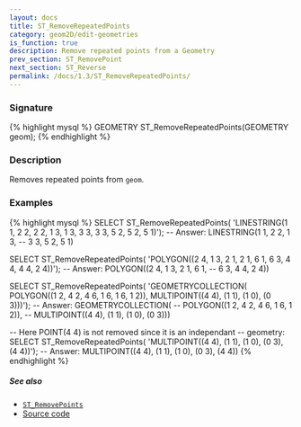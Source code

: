 ```yaml
---
layout: docs
title: ST_RemoveRepeatedPoints
category: geom2D/edit-geometries
is_function: true
description: Remove repeated points from a Geometry
prev_section: ST_RemovePoint
next_section: ST_Reverse
permalink: /docs/1.3/ST_RemoveRepeatedPoints/
---
```


### Signature

{% highlight mysql %}
GEOMETRY ST_RemoveRepeatedPoints(GEOMETRY geom);
{% endhighlight %}

### Description

Removes repeated points from `geom`.

### Examples

{% highlight mysql %}
SELECT ST_RemoveRepeatedPoints(
            'LINESTRING(1 1, 2 2, 2 2, 1 3, 1 3,
                        3 3, 3 3, 5 2, 5 2, 5 1)');
-- Answer:   LINESTRING(1 1, 2 2,      1 3,
--                      3 3,      5 2,      5 1)

SELECT ST_RemoveRepeatedPoints(
            'POLYGON((2 4, 1 3, 2 1, 2 1, 6 1,
                      6 3, 4 4, 4 4, 2 4))');
-- Answer:   POLYGON((2 4, 1 3, 2 1,      6 1,
--                    6 3, 4 4,      2 4))

SELECT ST_RemoveRepeatedPoints(
        'GEOMETRYCOLLECTION(
             POLYGON((1 2, 4 2, 4 6, 1 6, 1 6, 1 2)),
             MULTIPOINT((4 4), (1 1), (1 0), (0 3)))');
-- Answer: GEOMETRYCOLLECTION(
--           POLYGON((1 2, 4 2, 4 6, 1 6,      1 2)),
--           MULTIPOINT((4 4), (1 1), (1 0), (0 3)))

-- Here POINT(4 4) is not removed since it is an independant
-- geometry:
SELECT ST_RemoveRepeatedPoints(
            'MULTIPOINT((4 4), (1 1), (1 0), (0 3), (4 4))');
-- Answer:   MULTIPOINT((4 4), (1 1), (1 0), (0 3), (4 4))
{% endhighlight %}

##### See also

* [`ST_RemovePoints`](../ST_RemovePoints)
* <a href="https://github.com/orbisgis/h2gis/blob/master/h2spatial-ext/src/main/java/org/h2gis/h2spatialext/function/spatial/edit/ST_RemoveRepeatedPoints.java" target="_blank">Source code</a>
